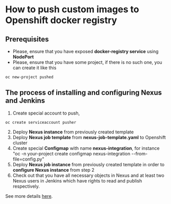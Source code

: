 # How to push custom images to Openshift docker registry

## Prerequisites

- Please, ensure that you have exposed **docker-registry service** using **NodePort**
- Please, ensure that you have some project, if there is no such one, you can create it like this
 ```
 oc new-project pushed
 ```

## The process of installing and configuring Nexus and Jenkins

1. Create special account to push,
```
oc create serviceaccount pusher
```
2. Deploy **Nexus instance** from previously created template
3. Deploy **Nexus job template** from **nexus-job-template.yaml** to Openshift cluster
4. Create special **Configmap** with name **nexus-integration**, for instance "oc -n your-project create configmap nexus-integration --from-file=config.py"
5. Deploy **Nexus job instance** from previously created template in order to **configure Nexus instance** from step 2
6. Check out that you have all necessary objects in Nexus and at least two Nexus users in Jenkins which have rights to read and publish respectively.


See more details [here](https://blog.openshift.com/remotely-push-pull-container-images-openshift/).